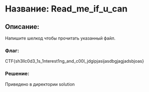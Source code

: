 # Название: Read_me_if_u_can
## Описание:
Напишите шелкод чтобы прочитать указанный файл.
### Флаг: 
CTF{sh3llc0d3_1s_1nterest1ng_and_c00l_jdgipjasijasdbgjagjadsbjoas}
### Решение:
Приведено в директории solution
